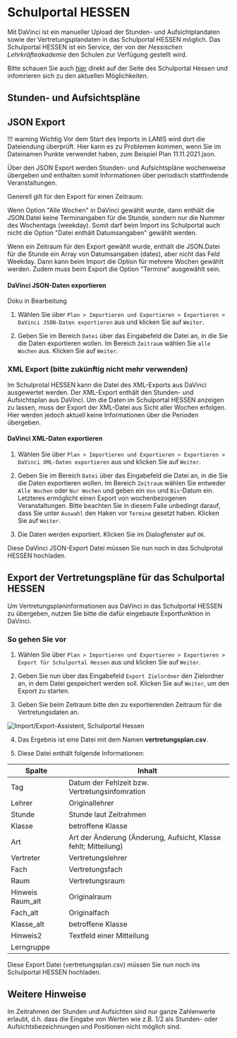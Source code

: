 # Schulportal HESSEN

Mit DaVinci ist ein manueller Upload der Stunden- und Aufsichtplandaten sowie der Vertretungsplandaten in das Schulportal HESSEN möglich. Das Schulportal HESSEN ist ein Service, der von der _Hessischen Lehrkräfteakademie_ den Schulen zur Verfügung gestellt wird.

Bitte schauen Sie auch [hier](https://support.schulportal.hessen.de/knowledgebase.php?category=76) direkt auf der Seite des Schulportal Hessen und infomrieren sich zu den aktuellen Möglichkeiten.

## Stunden- und Aufsichtspläne

## JSON Export

!!! warning Wichtig
    Vor dem Start des Imports in LANIS wird dort die Dateiendung überprüft. Hier kann es zu Problemen kommen, wenn Sie im Dateinamen Punkte verwendet haben, zum Beispiel Plan 11.11.2021.json.

Über den JSON Export werden Stunden- und Aufsichtspläne wochenweise übergeben und enthalten somit Informationen über periodisch stattfindende Veranstaltungen.

Generell gilt für den Export für einen Zeitraum:

Wenn Option "Alle Wochen" in DaVinci gewählt wurde, dann enthält die JSON.Datei keine Terminangaben für die Stunde, sondern nur die Nummer des Wochentags (weekday). Somit darf beim Import ins Schulportal auch nicht die Option "Datei enthält Datumsangaben" gewählt werden.

Wenn ein Zeitraum für den Export gewählt wurde, enthält die JSON.Datei für die Stunde ein Array von Datumsangaben (dates), aber nicht das Feld Weekday. Dann kann beim Import die Option für mehrere Wochen gewählt werden. Zudem muss beim Export die Option "Termine" ausgewählt sein.

#### DaVinci JSON-Daten exportieren

Doku in Bearbeitung

1. Wählen Sie über `Plan > Importieren und Exportieren > Exportieren > DaVinci JSON-Daten exportieren` aus und klicken Sie auf `Weiter`.

2. Geben Sie im Bereich `Datei` über das Eingabefeld die Datei an, in die Sie die Daten exportieren wollen. Im Bereich `Zeitraum` wählen Sie `alle Wochen` aus. Klicken Sie auf `Weiter`.

### XML Export (bitte zukünftig nicht mehr verwenden)

Im Schulprotal HESSEN kann die Datei des XML-Exports aus DaVinci ausgewertet werden. Der XML-Export enthält den Stunden- und Aufsichtsplan aus DaVinci. Um die Daten im Schulportal HESSEN anzeigen zu lassen, muss der Export der XML-Datei aus Sicht aller Wochen erfolgen. Hier werden jedoch aktuell keine Informationen über die Perioden übergeben.

#### DaVinci XML-Daten exportieren

1. Wählen Sie über `Plan > Importieren und Exportieren > Exportieren > DaVinci XML-Daten exportieren` aus und klicken Sie auf `Weiter`.

2. Geben Sie im Bereich `Datei` über das Eingabefeld die Datei an, in die Sie die Daten exportieren wollen. Im Bereich `Zeitraum` wählen Sie entweder `Alle Wochen` oder `Nur Wochen` und geben ein `Von` und `Bis`-Datum ein. Letzteres ermöglicht einen Export von wochenbezogenen Veranstaltungen. Bitte beachten Sie in diesem Falle unbedingt darauf, dass Sie unter `Auswahl` den Haken vor `Termine` gesetzt haben. Klicken Sie auf `Weiter`.
3. Die Daten werden exportiert. Klicken Sie im Dialogfenster auf `OK`. 

Diese DaVinci JSON-Export Datei müssen Sie nun noch in das Schulprotal HESSEN hochladen.

## Export der Vertretungspläne für das Schulportal HESSEN

Um Vertretungsplaninformationen aus DaVinci in das Schulportal HESSEN zu übergeben, nutzen Sie bitte die dafür eingebaute Exportfunktion in DaVinci.

### So gehen Sie vor

1. Wählen Sie über `Plan > Importieren und Exportieren > Exportieren > Export für Schulportal Hessen` aus und klicken Sie auf `Weiter`.

2. Geben Sie nun über das Eingabefeld `Export Zielordner` den Zielordner an, in dem Datei gespeichert werden soll. Klicken Sie auf `Weiter`, um den Export zu starten.

3. Geben Sie beim Zeitraum bitte den zu exportierenden Zeitraum für die Vertretungsdaten an.

![Import/Export-Assistent, Schulportal Hessen](/assets/images/regionales/sshot11.png)

4. Das Ergebnis ist eine Datei mit dem Namen **vertretungsplan.csv**.

5. Diese Datei enthält folgende Informationen:

Spalte | Inhalt
-|-
Tag| Datum der Fehlzeit bzw. Vertretungsinfomration
Lehrer| Originallehrer
Stunde|Stunde laut Zeitrahmen
Klasse| betroffene Klasse
Art | Art der Änderung (Änderung, Aufsicht, Klasse fehlt; Mitteilung)
Vertreter| Vertretungslehrer
Fach|Vertretungsfach
Raum| Vertretungsraum
Hinweis Raum_alt| Originalraum
Fach_alt |Originalfach
Klasse_alt| betroffene Klasse
Hinweis2|Textfeld einer Mitteilung
Lerngruppe|

Diese Export Datei (vertretungsplan.csv) müssen Sie nun noch ins Schulportal HESSEN hochladen.

## Weitere Hinweise

Im Zeitrahmen der Stunden und Aufsichten sind nur ganze Zahlenwerte erlaubt, d.h. dass die Eingabe von Werten wie z.B. 1/2 als Stunden- oder Aufsichtsbezeichnungen und Positionen nicht möglich sind.